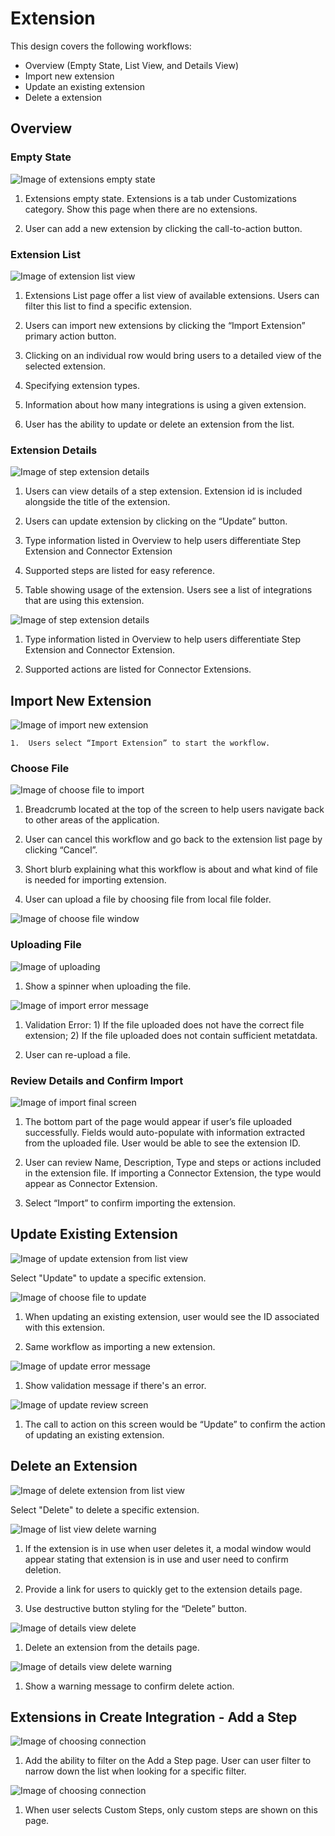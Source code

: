 # Extension

This design covers the following workflows:
- Overview (Empty State, List View, and Details View)
- Import new extension
- Update an existing extension
- Delete a extension

## Overview

### Empty State

![Image of extensions empty state](img/extensions_empty_state.png)

1. 	Extensions empty state. Extensions is a tab under Customizations category. Show this page when there are no extensions.

2. 	User can add a new extension by clicking the call-to-action button.

### Extension List

![Image of extension list view](img/extensions_list.png)

1.	Extensions List page offer a list view of available extensions. Users can filter this list to find a specific extension.      

2.	Users can import new extensions by clicking the “Import Extension” primary action button.

3.	Clicking on an individual row would bring users to a detailed view of the selected extension.

4.	Specifying extension types.

5.	Information about how many integrations is using a given extension.

6.	User has the ability to update or delete an  extension from the list.  

### Extension Details

![Image of step extension details](img/extensions_details_step.png)

1.	Users can view details of a step extension. Extension id is included alongside the title of the extension.

2.	Users can update extension by clicking on the “Update” button.  

3.	Type information listed in Overview to help users differentiate Step Extension and Connector Extension

4.	Supported steps are listed for easy reference.

5.	Table showing usage of the extension. Users see a list of integrations that are using this extension.

![Image of step extension details](img/extensions_details_connector.png)

1.	Type information listed in Overview to help users differentiate Step Extension and Connector Extension.

2.	Supported actions are listed for Connector Extensions.

## Import New Extension

![Image of import new extension](img/extensions_importnew.png)

	1.	Users select “Import Extension” to start the workflow.

### Choose File

![Image of choose file to import](img/ext_import_choosefile.png)

1. Breadcrumb located at the top of the screen to help users navigate back to other areas of the application.

2. User can cancel this workflow and go back to the extension list page by clicking “Cancel”.

3. Short blurb explaining what this workflow is about and what kind of file is needed for importing extension.

4. User can upload a file by choosing file from local file folder.

![Image of choose file window](img/ext_import_choosefilewindow.png)

### Uploading File

![Image of uploading](img/ext_import_uploading.png)

1. Show a spinner when uploading the file.

![Image of import error message](img/ext_import_errormsg.png)

1. 	Validation Error: 1) If the file uploaded does not have the correct file extension; 2) If the file uploaded does not contain sufficient metatdata.

2. 	User can re-upload a file.

### Review Details and Confirm Import

![Image of import final screen](img/ext_import_finalcta.png)

1. 	The bottom part of the page would appear if user’s file uploaded successfully. Fields would auto-populate with information extracted from the uploaded file. User would be able to see the extension ID.

2. 	User can review Name, Description, Type and steps or actions included in the extension file. If importing a Connector Extension, the type would appear as Connector Extension.

3. 	Select “Import” to confirm importing the extension.  

## Update Existing Extension

![Image of update extension from list view](img/extensions_list_update.png)

Select "Update" to update a specific extension.

![Image of choose file to update](img/ext_update_choosefile.png)

1. 	When updating an existing extension, user would see the ID associated with this extension.

2. 	Same workflow as importing a new extension.

![Image of update error message](img/ext_update_validation.png)

1. Show validation message if there's an error.

![Image of update review screen](img/ext_update_finalscreen.png)

1. The call to action on this screen would be “Update” to confirm the action of updating an existing extension.

## Delete an Extension

![Image of delete extension from list view](img/extensions_list_delete.png)

Select "Delete" to delete a specific extension.

![Image of list view delete warning](img/extensions_list_delete_warning.png)

1. 	If the extension is in use when user deletes it, a modal window would appear stating that extension is in use and user need to confirm deletion.

2. 	Provide a link for users to quickly get to the extension details page.

3. 	Use destructive button styling for the “Delete” button.

![Image of details view delete](img/extensions_details_delete.png)

1.  Delete an extension from the details page.

![Image of details view delete warning](img/extensions_details_delet_warning.png)

1.  Show a warning message to confirm delete action.  

## Extensions in Create Integration - Add a Step

![Image of choosing connection](img/tech_ext_addstep_filter1.png)

1. Add the ability to filter on the Add a Step page. User can user filter to narrow down the list when looking for a specific filter.

![Image of choosing connection](img/tech_ext_addstep_filter2.png)

1. When user selects Custom Steps, only custom steps are shown on this page.
